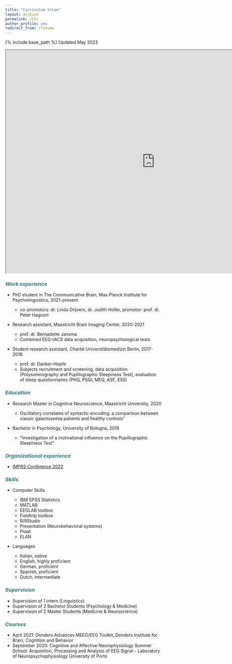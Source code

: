 ```yaml
---
title: "Curriculum Vitae"
layout: archive
permalink: /CV/
author_profile: yes
redirect_from: /resume
---
```


{% include base_path %}
Updated May 2023
<iframe src="https://drive.google.com/file/d/1gHqbCz5arKQS6-CQDzdQ-_tNPnKTKVUv/preview" width="960" height="720"></iframe>


### <span style="color: #307D7E"> _Work experience_ </span>

* PhD student in The Communicative Brain, Max Planck Institute for Psycholinguistics, 2021-present
  + co-promotors: dr. Linda Drijvers, dr. Judith Holler, promotor: prof. dr. Peter Hagoort
  
* Research assistant, Maastricht Brain Imaging Center, 2020-2021
  + prof. dr. Bernadette Jansma
  + Combined EEG-tACS data acquisition, neuropsychological tests

* Student research assistant, Charité Universitätsmedizin Berlin, 2017-2018
  + prof. dr. Danker-Hopfe
  + Subjects recruitment and screening, data acquisition (Polysomnography and Pupillographic Sleepiness Test), evaluation of sleep questionnaires (PHQ, PSQI, MEQ, ASF, ESS)


### <span style="color: #307D7E"> _Education_ </span>

* Research Master in Cognitive Neuroscience, Maastricht University, 2020
  + Oscillatory correlates of syntactic encoding: a comparison between classic galactosemia patients and healthy controls"

* Bachelor in Psychology, University of Bologna, 2018
  + "Investigation of a motivational influence on the Pupillographic Sleepiness Test" 
  
### <span style="color: #307D7E"> _Organizational experience_ </span>
* [IMPRS Conference 2022](https://www.mpi.nl/imprs-conference)

### <span style="color: #307D7E"> _Skills_ </span>

* Computer Skills
  + IBM SPSS Statistics
  + MATLAB
  + EEGLAB toolbox
  + Fieldtrip toolbox
  + R/RStudio
  + Presentation (Neurobehavioral systems)
  + Praat 
  + ELAN
  
* Languages 
  + Italian, native 
  + English, highly proficient
  + German, proficient
  + Spanish, proficient
  + Dutch, intermediate 

### <span style="color: #307D7E"> _Supervision_ </span>

* Supervision of 1 intern (Linguistics)
* Supervision of 2 Bachelor Students (Psychology & Medicine)
* Supervision of 2 Master Students (Medicine & Neuroscience) 

### <span style="color: #307D7E"> *Courses* </span>

* April 2021: Donders Advances MEEG/EEG Toolkit, Donders Institute for Brain, Cognition and Behavior
* September 2020: Cognitive and Affective Neurophysiology Summer School: Acquisition, Processing and Analysis of EEG Signal - Laboratory of Neuropsychophysiology University of Porto

